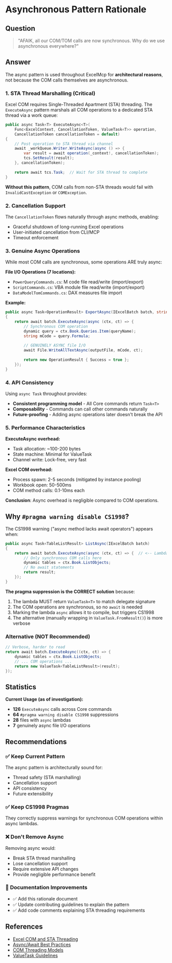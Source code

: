 # Asynchronous Pattern Rationale

## Question
> "AFAIK, all our COM/TOM calls are now synchronous. Why do we use asynchronous everywhere?"

## Answer

The async pattern is used throughout ExcelMcp for **architectural reasons**, not because the COM calls themselves are asynchronous.

### 1. **STA Thread Marshalling (Critical)**
Excel COM requires Single-Threaded Apartment (STA) threading. The `ExecuteAsync` pattern marshals all COM operations to a dedicated STA thread via a work queue:

```csharp
public async Task<T> ExecuteAsync<T>(
    Func<ExcelContext, CancellationToken, ValueTask<T>> operation,
    CancellationToken cancellationToken = default)
{
    // Post operation to STA thread via channel
    await _workQueue.Writer.WriteAsync(async () => {
        var result = await operation(_context!, cancellationToken);
        tcs.SetResult(result);
    }, cancellationToken);
    
    return await tcs.Task;  // Wait for STA thread to complete
}
```

**Without this pattern**, COM calls from non-STA threads would fail with `InvalidCastException` or `COMException`.

### 2. **Cancellation Support**
The `CancellationToken` flows naturally through async methods, enabling:
- Graceful shutdown of long-running Excel operations
- User-initiated cancellation from CLI/MCP
- Timeout enforcement

### 3. **Genuine Async Operations**
While most COM calls are synchronous, some operations ARE truly async:

**File I/O Operations (7 locations):**
- `PowerQueryCommands.cs`: M code file read/write (import/export)
- `ScriptCommands.cs`: VBA module file read/write (import/export)  
- `DataModelTomCommands.cs`: DAX measures file import

**Example:**
```csharp
public async Task<OperationResult> ExportAsync(IExcelBatch batch, string queryName, string outputFile)
{
    return await batch.ExecuteAsync(async (ctx, ct) => {
        // Synchronous COM operation
        dynamic query = ctx.Book.Queries.Item(queryName);
        string mCode = query.Formula;
        
        // GENUINELY ASYNC file I/O
        await File.WriteAllTextAsync(outputFile, mCode, ct);
        
        return new OperationResult { Success = true };
    });
}
```

### 4. **API Consistency**
Using `async Task` throughout provides:
- **Consistent programming model** - All Core commands return `Task<T>`
- **Composability** - Commands can call other commands naturally
- **Future-proofing** - Adding async operations later doesn't break the API

### 5. **Performance Characteristics**

**ExecuteAsync overhead:**
- Task allocation: ~100-200 bytes
- State machine: Minimal for ValueTask
- Channel write: Lock-free, very fast

**Excel COM overhead:**
- Process spawn: 2-5 seconds (mitigated by instance pooling)
- Workbook open: 50-500ms
- COM method calls: 0.1-10ms each

**Conclusion**: Async overhead is negligible compared to COM operations.

## Why `#pragma warning disable CS1998`?

The CS1998 warning ("async method lacks await operators") appears when:
```csharp
public async Task<TableListResult> ListAsync(IExcelBatch batch)
{
    return await batch.ExecuteAsync(async (ctx, ct) => {  // <-- Lambda is async
        // Only synchronous COM calls here
        dynamic tables = ctx.Book.ListObjects;
        // No await statements
        return result;
    });
}
```

**The pragma suppression is the CORRECT solution** because:
1. The lambda MUST return `ValueTask<T>` to match delegate signature
2. The COM operations are synchronous, so no `await` is needed
3. Marking the lambda `async` allows it to compile, but triggers CS1998
4. The alternative (manually wrapping in `ValueTask.FromResult()`) is more verbose

### Alternative (NOT Recommended)
```csharp
// Verbose, harder to read
return await batch.ExecuteAsync((ctx, ct) => {
    dynamic tables = ctx.Book.ListObjects;
    // ... COM operations ...
    return new ValueTask<TableListResult>(result);
});
```

## Statistics

**Current Usage (as of investigation):**
- **126** `ExecuteAsync` calls across Core commands
- **64** `#pragma warning disable CS1998` suppressions
- **28** files with `async` lambdas
- **7** genuinely async file I/O operations

## Recommendations

### ✅ **Keep Current Pattern**
The async pattern is architecturally sound for:
- Thread safety (STA marshalling)
- Cancellation support
- API consistency
- Future extensibility

### ✅ **Keep CS1998 Pragmas**
They correctly suppress warnings for synchronous COM operations within async lambdas.

### ❌ **Don't Remove Async**
Removing async would:
- Break STA thread marshalling
- Lose cancellation support  
- Require extensive API changes
- Provide negligible performance benefit

### 📝 **Documentation Improvements**
- ✅ Add this rationale document
- ✅ Update contributing guidelines to explain the pattern
- ✅ Add code comments explaining STA threading requirements

## References

- [Excel COM and STA Threading](https://learn.microsoft.com/office/vba/api/overview/excel)
- [Async/Await Best Practices](https://learn.microsoft.com/dotnet/csharp/programming-guide/concepts/async/)
- [COM Threading Models](https://learn.microsoft.com/windows/win32/com/single-threaded-apartments)
- [ValueTask Guidelines](https://devblogs.microsoft.com/dotnet/understanding-the-whys-whats-and-whens-of-valuetask/)
